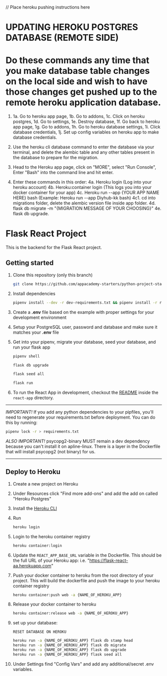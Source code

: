 // Place heroku pushing instructions here 

# UPDATING HEROKU POSTGRES DATABASE  (REMOTE SIDE) 
  # Do these commands any time that you make database table changes on the local side and wish to have those changes get pushed up to the remote heroku application database.


1. 
   1a. Go to heroku app page, 
   1b. Go to addons, 
   1c. Click on heroku postgres, 
   1d. Go to settings, 
   1e. Destroy database, 
   1f. Go back to heroku app page, 
   1g. Go to addons, 
   1h. Go to heroku database settings, 
   1i. Click database credentials, 
   1j. Set up config variables on heroku app to make database credentials.
 
2. Use the heroku cli database command to enter the database via your terminal, and delete the alembic table and any other tables present in the database to prepare for the migration.

3. Head to the Heroku app page, click on "MORE", select "Run Console", Enter "Bash" into the command line and hit enter.

4. Enter these commands in this order:
   4a. Heroku login                                         (Log into your heroku account)
   4b. Heroku:container login                               (This logs you into your docker container for your app)
   4c. Heroku run --app {YOUR APP NAME HERE} bash           (Example: Heroku run --app Diyhub-kk bash)
      4c1. cd into migrations folder, delete the alembic version file inside app folder.
   4d. flask db migrate -m "{MIGRATION MESSAGE OF YOUR CHOOSING}"
   4e. flask db upgrade.


# Flask React Project

This is the backend for the Flask React project.

## Getting started

1. Clone this repository (only this branch)

   ```bash
   git clone https://github.com/appacademy-starters/python-project-starter.git
   ```

2. Install dependencies

      ```bash
      pipenv install --dev -r dev-requirements.txt && pipenv install -r requirements.txt
      ```

3. Create a **.env** file based on the example with proper settings for your
   development environment
4. Setup your PostgreSQL user, password and database and make sure it matches your **.env** file

5. Get into your pipenv, migrate your database, seed your database, and run your flask app

   ```bash
   pipenv shell
   ```

   ```bash
   flask db upgrade
   ```

   ```bash
   flask seed all
   ```

   ```bash
   flask run
   ```

6. To run the React App in development, checkout the [README](./react-app/README.md) inside the `react-app` directory.

***
*IMPORTANT!*
   If you add any python dependencies to your pipfiles, you'll need to regenerate your requirements.txt before deployment.
   You can do this by running:

   ```bash
   pipenv lock -r > requirements.txt
   ```

*ALSO IMPORTANT!*
   psycopg2-binary MUST remain a dev dependency because you can't install it on apline-linux.
   There is a layer in the Dockerfile that will install psycopg2 (not binary) for us.
***

## Deploy to Heroku

1. Create a new project on Heroku
2. Under Resources click "Find more add-ons" and add the add on called "Heroku Postgres"
3. Install the [Heroku CLI](https://devcenter.heroku.com/articles/heroku-command-line)
4. Run

   ```bash
   heroku login
   ```

5. Login to the heroku container registry

   ```bash
   heroku container:login
   ```

6. Update the `REACT_APP_BASE_URL` variable in the Dockerfile.
   This should be the full URL of your Heroku app: i.e. "https://flask-react-aa.herokuapp.com"
7. Push your docker container to heroku from the root directory of your project.
   This will build the dockerfile and push the image to your heroku container registry

   ```bash
   heroku container:push web -a {NAME_OF_HEROKU_APP}
   ```

8. Release your docker container to heroku

   ```bash
   heroku container:release web -a {NAME_OF_HEROKU_APP}
   ```

9. set up your database:

   ```
   RESET DATABASE ON HEROKU
   ```


   ```bash
   heroku run -a {NAME_OF_HEROKU_APP} flask db stamp head
   heroku run -a {NAME_OF_HEROKU_APP} flask db migrate
   heroku run -a {NAME_OF_HEROKU_APP} flask db upgrade
   heroku run -a {NAME_OF_HEROKU_APP} flask seed all
   ```

10. Under Settings find "Config Vars" and add any additional/secret .env variables.

